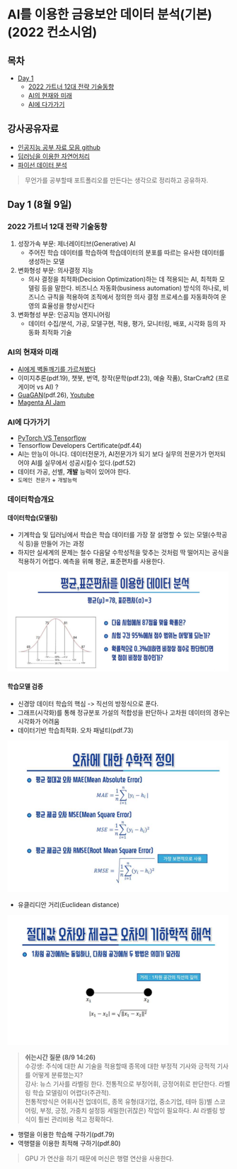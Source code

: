 
# AI를 이용한 금융보안 데이터 분석(기본) (2022 컨소시엄)

## 목차
  - [Day 1](#day-1)
    - [2022 가트너 12대 전략 기술동향](#2022-가트너-12대-전략-기술동향)
    - [AI의 현재와 미래](#ai의-현재와-미래)
    - [AI에 다가가기](#ai에-다가가기)

## 강사공유자료
- [인공지능 공부 자료 모음 github](https://github.com/teddylee777/machine-learning)
- [딥러닝을 이용한 자연어처리](https://wikidocs.net/book/2155https://wikidocs.net/book/2155)
- [파이선 데이터 분석](https://datascienceschool.net/intro.html)

> 무언가를 공부할때 포트폴리오를 만든다는 생각으로 정리하고 공유하자.

## Day 1 (8월 9일)

### 2022 가트너 12대 전략 기술동향
1. 성장가속 부문: 제너레이티브(Generative) AI
   - 주어진 학습 데이터를 학습하여 학습데이터의 분포를 따르는 유사한 데이터를 생성하는 모델
2. 변화형성 부문: 의사결정 지능
    - 의사 결정을 최적화(Decision Optimization)하는 데 적용되는 AI, 최적화 모델링 등을 말한다. 비즈니스 자동화(business automation) 방식의 하나로, 비즈니스 규칙을 적용하여 조직에서 정의한 의사 결정 프로세스를 자동화하여 운영의 효율성을 향상시킨다
2. 변화형성 부문: 인공지능 엔지니어링
    - 데이터 수집/분석, 가공, 모델구현, 적용, 평가, 모니터링, 배포, 시각화 등의 자동화 최적화 기술

### AI의 현재와 미래
- [AI에게 벽돌깨기를 가르쳐봤다](https://www.youtube.com/watch?v=V1eYniJ0Rnk)
- 이미지추론(pdf.19), 챗봇, 번역, 창작(문학(pdf.23), 예술 작품), StarCraft2 (프로게이머 vs AI) ?
- [GuaGAN](https://www.nvidia.com/ko-kr/studio/canvas/)(pdf.26), [Youtube](https://www.youtube.com/watch?v=OGGjXG562WU&t=535s)
- [Magenta AI Jam](https://www.youtube.com/watch?v=QlVoR1jQrPk)

### AI에 다가가기 
- [PyTorch VS Tensorflow](https://news.hada.io/topic?id=5578)
- Tensorflow Developers Certificate(pdf.44)
- AI는 만능이 아니다. 데이터전문가, AI전문가가 되기 보다 실무의 전문가가 먼저되어야 AI를 실무에서 성공시킬수 있다.(pdf.52)
- 데이터 가공, 선별, **개발** 능력이 있어야 한다. 
- `도메인 전문가` + `개발능력`

### 데이터학습개요
#### 데이터학습(모델링)
- 기계학습 및 딥러닝에서 학습은 학습 데이터를 가장 잘 설명할 수 있는 모델(수학공식 등)을 만들어 가는 과정
- 하지만 실세계의 문제는 철수 다음달 수학성적을 맞추는 것처럼 딱 떨어지는 공식을 적용하기 어렵다. 예측을 위해 평균, 표준편차를 사용한다.
  
<img width="500px" src="images/day1/1355.png">

#### 학습모델 검증
- 신경망 데이터 학습의 핵심 -> 직선의 방정식으로 푼다.
- 그래프(시각화)를 통해 정규분포 가설의 적합성을 판단하나 고차원 데이터의 경우는 시각화가 어려움
- 데이터기반 학습최적화. 오차 패널티(pdf.73)

<img width="500px" src="images/day1/1426.png">

- 유클리디안 거리(Euclidean distance)

<img width="500px" src="images/day1/1429.png">


> **쉬는시간 질문 (8/9 14:26)**<br>
> 수강생: 주식에 대한 AI 기술을 적용할때 종목에 대한 부정적 기사와 긍적적 기사를 어떻게 분류했는지?<br>
> 강사: 뉴스 기사를 라벨링 한다. 전통적으로 부정어휘, 긍정어휘로 판단한다. 라벨링 학습 모델링이 어렵다(주관적). <br>
> 전통적방식은 어휘사전 업데이트, 종목 유형(대기업, 중소기업, 테마 등)별 스코어링, 부정, 긍정, 가중치 설정등 세밀한(귀찮은) 작업이 필요하다. AI 라벨링 방식이 훨씬 관리비용 적고 정확하다.

- 행렬을 이용한 학습해 구하기(pdf.79)
- 역행렬을 이용한 최적해 구하기(pdf.80)
> GPU 가 연산을 하기 때문에 머신은 행렬 연산을 사용한다.
